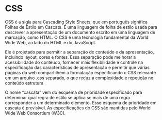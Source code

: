 # CSS
CSS é a sigla para Cascading Style Sheets, que em português significa Folhas de Estilo em Cascata. É uma linguagem de folha de estilo usada para descrever a apresentação de um documento escrito em uma linguagem de marcação, como HTML. O CSS é uma tecnologia fundamental da World Wide Web, ao lado do HTML e do JavaScript.

Ele é projetado para permitir a separação do conteúdo e da apresentação, incluindo layout, cores e fontes. Essa separação pode melhorar a acessibilidade do conteúdo, fornecer mais flexibilidade e controle na especificação das características de apresentação e permitir que várias páginas da web compartilhem a formatação especificando o CSS relevante em um arquivo .css separado, o que reduz a complexidade e repetição no conteúdo estrutura.

O nome “cascata” vem do esquema de prioridade especificado para determinar qual regra de estilo se aplica se mais de uma regra corresponder a um determinado elemento. Esse esquema de prioridade em cascata é previsível. As especificações do CSS são mantidas pelo World Wide Web Consortium (W3C).